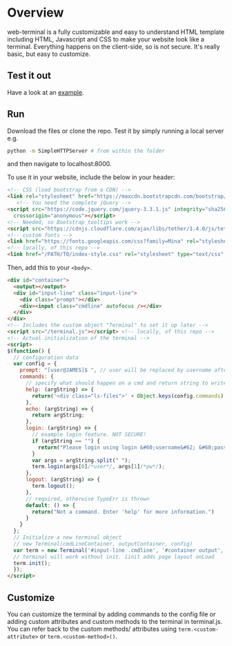 # Overview
web-terminal is a fully customizable and easy to understand HTML template including HTML, Javascript and CSS to make your website look like a terminal.
Everything happens on the client-side, so is not secure.
It's really basic, but easy to customize.

## Test it out
Have a look at an [example](https://KyrillL1.github.io/web-terminal-example).

## Run
Download the files or clone the repo. Test it by simply running a local server e.g.
```bash
python -m SimpleHTTPServer # from within the folder
```
and then navigate to localhost:8000.

To use it in your website, include the below in your header:

```html
<!-- CSS (load bootstrap from a CDN) -->
<link rel="stylesheet" href="https://maxcdn.bootstrapcdn.com/bootstrap/4.0.0-alpha.6/css/bootstrap.min.css" integrity="sha384-rwoIResjU2yc3z8GV/NPeZWAv56rSmLldC3R/AZzGRnGxQQKnKkoFVhFQhNUwEyJ" crossorigin="anonymous">
   <!-- You need the complete jQuery -->
<script src="https://code.jquery.com/jquery-3.3.1.js" integrity="sha256-2Kok7MbOyxpgUVvAk/HJ2jigOSYS2auK4Pfzbm7uH60="
  crossorigin="anonymous"></script>
<!-- Needed, so Bootstrap tooltips work -->
<script src="https://cdnjs.cloudflare.com/ajax/libs/tether/1.4.0/js/tether.min.js" integrity="sha384-DztdAPBWPRXSA/3eYEEUWrWCy7G5KFbe8fFjk5JAIxUYHKkDx6Qin1DkWx51bBrb" crossorigin="anonymous"></script>
<!-- custom fonts -->
<link href="https://fonts.googleapis.com/css?family=Mina" rel="stylesheet">
<!-- locally, of this repo -->
<link href="/PATH/TO/index-style.css" rel="stylesheet" type="text/css" />
```
Then, add this to your `<body>`.

```html
<div id="container">
  <output></output>
  <div id="input-line" class="input-line">
    <div class="prompt"></div>
    <div><input class="cmdline" autofocus /></div>
  </div>
</div>
<!-- Includes the custom object "Terminal" to set it up later -->
<script src="/terminal.js"></script> <!-- locally, of this repo -->
<!-- Actual initialization of the terminal -->
<script>
$(function() {
  // configuration data
  var config = {
    prompt: "[user@JAMES]$ ", // user will be replaced by username after login
    commands: {
      // specify what should happen on a cmd and return string to write to terminal
      help: (argString) => {
        return('<div class="ls-files">' + Object.keys(config.commands).join('<br>') + '</div>');
      },
      echo: (argString) => {
        return argString;
      },
      login: (argString) => {
        // example login feature. NOT SECURE!
        if (argString == "") {
          return("Please login using login &#60;username&#62; &#60;password&#62;");
        }
        var args = argString.split(" ");
        term.login(args[0]/*user*/, args[1]/*pw*/);
      },
      logout: (argString) => {
        term.logout();
      },
      // required, otherwise TypeErr is thrown
      default: () => {
        return("Not a command. Enter 'help' for more information.")
      }
    }
  };
  // Initialize a new terminal object
  // new Terminal(cmdLineContainer, outputContainer, config)
  var term = new Terminal('#input-line .cmdline', '#container output', config);
  // terminal will work without init. iinit adds page layout onLoad
  term.init();
  });
</script>
```
## Customize

You can customize the terminal by adding commands to the config file or adding custom attributes and custom methods to the terminal in terminal.js. You can refer back to the custom methods/ attributes using `term.<custom-attribute>` or `term.<custom-method>()`.
